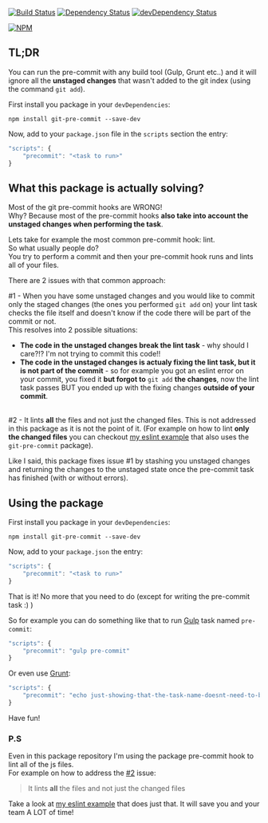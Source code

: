 [![Build Status](https://travis-ci.org/kazazor/git-pre-commit.svg?branch=master)](https://travis-ci.org/kazazor/git-pre-commit)
[![Dependency Status](https://david-dm.org/kazazor/git-pre-commit.svg)](https://david-dm.org/kazazor/git-pre-commit)
[![devDependency Status](https://david-dm.org/kazazor/git-pre-commit/dev-status.svg)](https://david-dm.org/kazazor/git-pre-commit#info=devDependencies)

[![NPM](https://nodei.co/npm/git-pre-commit.png?downloads=true&downloadRank=true&stars=true)](https://nodei.co/npm/git-pre-commit/)

## TL;DR
You can run the pre-commit with any build tool (Gulp, Grunt etc..) and it will ignore all the **unstaged changes** that wasn't added to the git index (using the command ```git add```).

First install you package in your ```devDependencies```:
```shell
npm install git-pre-commit --save-dev
```

Now, add to your ```package.json``` file in the `scripts` section the entry:
```javascript
"scripts": {
    "precommit": "<task to run>"
}
```

## What this package is actually solving?
Most of the git pre-commit hooks are WRONG!<br>
Why? Because most of the pre-commit hooks **also take into account the unstaged changes when performing the task**.

Lets take for example the most common pre-commit hook: lint. <br>
So what usually people do?<br>
You try to perform a commit and then your pre-commit hook runs and lints all of your files.

There are 2 issues with that common approach:

\#1 - When you have some unstaged changes and you would like to commit only the staged changes (the ones you performed ```git add``` on) your lint task checks the file itself and doesn't know if the code there will be part of the commit or not.<br>
This resolves into 2 possible situations:
  * **The code in the unstaged changes break the lint task** - why should I care?!? I'm not trying to commit this code!!
  * **The code in the unstaged changes is actualy fixing the lint task, but it is not part of the commit** - so for example you got an eslint error on your commit, you fixed it **but forgot to** ```git add``` **the changes**, now the lint task passes BUT you ended up with the fixing changes **outside of your commit**.<br><br>

\#2 - <a name="number2issue"></a> It lints **all** the files and not just the changed files. This is not addressed in this package as it is not the point of it. (For example on how to lint **only the changed files** you can checkout [my eslint example](https://github.com/kazazor/gulp-eslint-precommit) that also uses the ```git-pre-commit``` package).

Like I said, this package fixes issue #1 by stashing you unstaged changes and returning the changes to the unstaged state once the pre-commit task has finished (with or without errors).

## Using the package
First install you package in your ```devDependencies```:
```shell
npm install git-pre-commit --save-dev
```

Now, add to your ```package.json``` the entry:
```javascript
"scripts": {
    "precommit": "<task to run>"
}
```

That is it! No more that you need to do (except for writing the pre-commit task :) )

So for example you can do something like that to run [Gulp](http://gulpjs.com/) task named ```pre-commit```:
```javascript
"scripts": {
    "precommit": "gulp pre-commit"
}
```

Or even use [Grunt](http://gruntjs.com/):
```javascript
"scripts": {
    "precommit": "echo just-showing-that-the-task-name-doesnt-need-to-be-pre-commit"
}
```

Have fun!

### P.S
Even in this package repository I'm using the package pre-commit hook to lint all of the js files. <br>
For example on how to address the [#2](#number2issue) issue:
> It lints **all** the files and not just the changed files

Take a look at [my eslint example](https://github.com/kazazor/gulp-eslint-precommit) that does just that. It will save you and your team A LOT of time!
